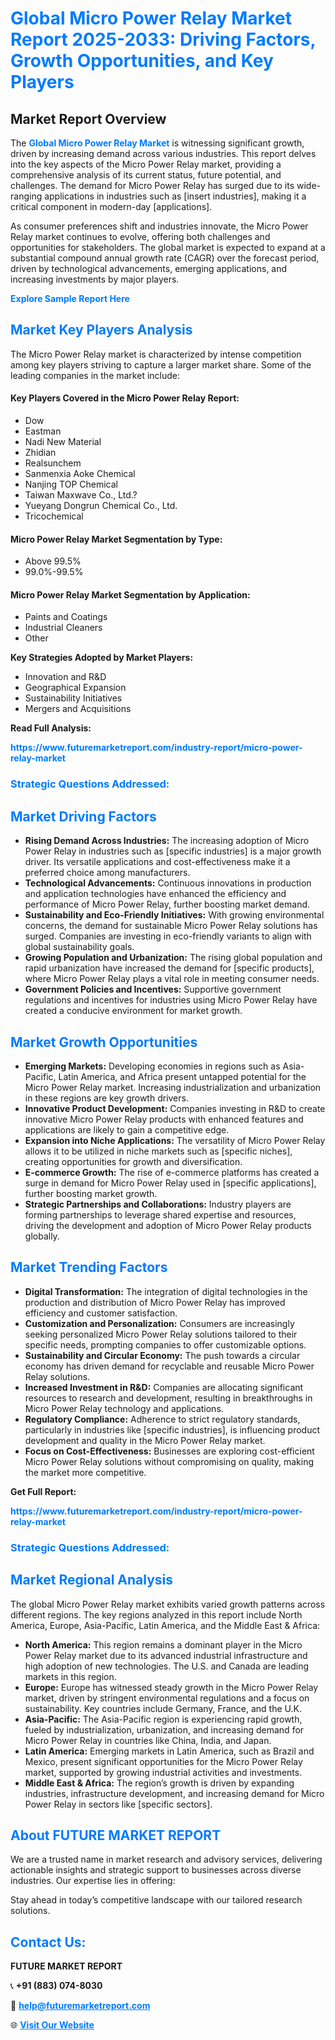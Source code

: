 <h1 style="color: #007BFF;">Global Micro Power Relay Market Report 2025-2033: Driving Factors, Growth Opportunities, and Key Players</h1>

<section id="overview">
<h2>Market Report Overview</h2>
<p>The <a href="https://www.futuremarketreport.com/industry-report/micro-power-relay-market" style="color: #007BFF; text-decoration: none;"><strong>Global Micro Power Relay Market</strong></a> is witnessing significant growth, driven by increasing demand across various industries. This report delves into the key aspects of the Micro Power Relay market, providing a comprehensive analysis of its current status, future potential, and challenges. The demand for Micro Power Relay has surged due to its wide-ranging applications in industries such as [insert industries], making it a critical component in modern-day [applications].</p>
<p>As consumer preferences shift and industries innovate, the Micro Power Relay market continues to evolve, offering both challenges and opportunities for stakeholders. The global market is expected to expand at a substantial compound annual growth rate (CAGR) over the forecast period, driven by technological advancements, emerging applications, and increasing investments by major players.</p>
</section>

<section id="overview">
<p><a href="https://www.futuremarketreport.com/request-sample/reportId=36873" style="color: #007BFF; text-decoration: none;"><strong>Explore Sample Report Here</strong></a></p>
</section>

<section id="key-players">
<h2 style="color: #007BFF;">Market Key Players Analysis</h2>
<p>The Micro Power Relay market is characterized by intense competition among key players striving to capture a larger market share. Some of the leading companies in the market include:</p>
<h4>Key Players Covered in the Micro Power Relay Report:</h4>
<ul><li>Dow</li><li>Eastman</li><li>Nadi New Material</li><li>Zhidian</li><li>Realsunchem</li><li>Sanmenxia Aoke Chemical</li><li>Nanjing TOP Chemical</li><li>Taiwan Maxwave Co., Ltd.?</li><li>Yueyang Dongrun Chemical Co., Ltd.</li><li>Tricochemical</li></ul>
<h4>Micro Power Relay Market Segmentation by Type:</h4>
<ul><li>Above 99.5%</li><li>99.0%-99.5%</li></ul>

<h4>Micro Power Relay Market Segmentation by Application:</h4>
<ul><li>Paints and Coatings</li><li>Industrial Cleaners</li><li>Other</li></ul>
<p><strong>Key Strategies Adopted by Market Players:</strong></p>
<ul>
<li>Innovation and R&D</li>
<li>Geographical Expansion</li>
<li>Sustainability Initiatives</li>
<li>Mergers and Acquisitions</li>
</ul>
</section>

<section>
<p><strong>Read Full Analysis: </strong></p><a href="https://www.futuremarketreport.com/industry-report/micro-power-relay-market" style="color: #007BFF; text-decoration: none;"><strong>https://www.futuremarketreport.com/industry-report/micro-power-relay-market</strong></a>
<h3 style="color: #007BFF;">Strategic Questions Addressed:</h3>
</section>

<section id="driving-factors">
<h2 style="color: #007BFF;">Market Driving Factors</h2>
<ul>
<li><strong>Rising Demand Across Industries:</strong> The increasing adoption of Micro Power Relay in industries such as [specific industries] is a major growth driver. Its versatile applications and cost-effectiveness make it a preferred choice among manufacturers.</li>
<li><strong>Technological Advancements:</strong> Continuous innovations in production and application technologies have enhanced the efficiency and performance of Micro Power Relay, further boosting market demand.</li>
<li><strong>Sustainability and Eco-Friendly Initiatives:</strong> With growing environmental concerns, the demand for sustainable Micro Power Relay solutions has surged. Companies are investing in eco-friendly variants to align with global sustainability goals.</li>
<li><strong>Growing Population and Urbanization:</strong> The rising global population and rapid urbanization have increased the demand for [specific products], where Micro Power Relay plays a vital role in meeting consumer needs.</li>
<li><strong>Government Policies and Incentives:</strong> Supportive government regulations and incentives for industries using Micro Power Relay have created a conducive environment for market growth.</li>
</ul>
</section>

<section id="growth-opportunities">
<h2 style="color: #007BFF;">Market Growth Opportunities</h2>
<ul>
<li><strong>Emerging Markets:</strong> Developing economies in regions such as Asia-Pacific, Latin America, and Africa present untapped potential for the Micro Power Relay market. Increasing industrialization and urbanization in these regions are key growth drivers.</li>
<li><strong>Innovative Product Development:</strong> Companies investing in R&D to create innovative Micro Power Relay products with enhanced features and applications are likely to gain a competitive edge.</li>
<li><strong>Expansion into Niche Applications:</strong> The versatility of Micro Power Relay allows it to be utilized in niche markets such as [specific niches], creating opportunities for growth and diversification.</li>
<li><strong>E-commerce Growth:</strong> The rise of e-commerce platforms has created a surge in demand for Micro Power Relay used in [specific applications], further boosting market growth.</li>
<li><strong>Strategic Partnerships and Collaborations:</strong> Industry players are forming partnerships to leverage shared expertise and resources, driving the development and adoption of Micro Power Relay products globally.</li>
</ul>
</section>

<section id="trending-factors">
<h2 style="color: #007BFF;">Market Trending Factors</h2>
<ul>
<li><strong>Digital Transformation:</strong> The integration of digital technologies in the production and distribution of Micro Power Relay has improved efficiency and customer satisfaction.</li>
<li><strong>Customization and Personalization:</strong> Consumers are increasingly seeking personalized Micro Power Relay solutions tailored to their specific needs, prompting companies to offer customizable options.</li>
<li><strong>Sustainability and Circular Economy:</strong> The push towards a circular economy has driven demand for recyclable and reusable Micro Power Relay solutions.</li>
<li><strong>Increased Investment in R&D:</strong> Companies are allocating significant resources to research and development, resulting in breakthroughs in Micro Power Relay technology and applications.</li>
<li><strong>Regulatory Compliance:</strong> Adherence to strict regulatory standards, particularly in industries like [specific industries], is influencing product development and quality in the Micro Power Relay market.</li>
<li><strong>Focus on Cost-Effectiveness:</strong> Businesses are exploring cost-efficient Micro Power Relay solutions without compromising on quality, making the market more competitive.</li>
</ul>
</section>

<section>
<p><strong>Get Full Report: </strong></p><a href="https://www.futuremarketreport.com/industry-report/micro-power-relay-market" style="color: #007BFF; text-decoration: none;"><strong>https://www.futuremarketreport.com/industry-report/micro-power-relay-market</strong></a>
<h3 style="color: #007BFF;">Strategic Questions Addressed:</h3>
</section>


<section id="regional-analysis">
<h2 style="color: #007BFF;">Market Regional Analysis</h2>
<p>The global Micro Power Relay market exhibits varied growth patterns across different regions. The key regions analyzed in this report include North America, Europe, Asia-Pacific, Latin America, and the Middle East & Africa:</p>
<ul>
<li><strong>North America:</strong> This region remains a dominant player in the Micro Power Relay market due to its advanced industrial infrastructure and high adoption of new technologies. The U.S. and Canada are leading markets in this region.</li>
<li><strong>Europe:</strong> Europe has witnessed steady growth in the Micro Power Relay market, driven by stringent environmental regulations and a focus on sustainability. Key countries include Germany, France, and the U.K.</li>
<li><strong>Asia-Pacific:</strong> The Asia-Pacific region is experiencing rapid growth, fueled by industrialization, urbanization, and increasing demand for Micro Power Relay in countries like China, India, and Japan.</li>
<li><strong>Latin America:</strong> Emerging markets in Latin America, such as Brazil and Mexico, present significant opportunities for the Micro Power Relay market, supported by growing industrial activities and investments.</li>
<li><strong>Middle East & Africa:</strong> The region’s growth is driven by expanding industries, infrastructure development, and increasing demand for Micro Power Relay in sectors like [specific sectors].</li>
</ul>
</section>

<footer>
<h2 style="color: #007BFF;">About FUTURE MARKET REPORT</h2>
<p>We are a trusted name in market research and advisory services, delivering actionable insights and strategic support to businesses across diverse industries. Our expertise lies in offering:</p>

<p>Stay ahead in today’s competitive landscape with our tailored research solutions.</p>

<h2 style="color: #007BFF;">Contact Us:</h2>
<p><strong>FUTURE MARKET REPORT</strong></p>
<p>📞 <strong>+91 (883) 074-8030</strong></p>
<p>📧 <strong><a href="mailto:help@futuremarketreport.com" style="color: #007BFF;">help@futuremarketreport.com</a></strong></p>
<p>🌐 <strong><a href="https://www.futuremarketreport.com/" style="color: #007BFF;">Visit Our Website</a></strong></p>
</footer>